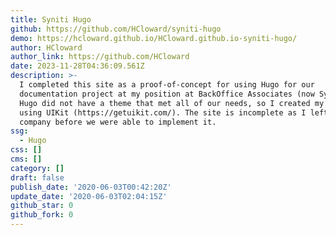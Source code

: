 ```yaml
---
title: Syniti Hugo
github: https://github.com/HCloward/syniti-hugo
demo: https://hcloward.github.io/HCloward.github.io-syniti-hugo/
author: HCloward
author_link: https://github.com/HCloward
date: 2023-11-28T04:36:09.561Z
description: >-
  I completed this site as a proof-of-concept for using Hugo for our
  documentation project at my position at BackOffice Associates (now Syniti).
  Hugo did not have a theme that met all of our needs, so I created my own theme
  using UIKit (https://getuikit.com/). The site is incomplete as I left the
  company before we were able to implement it.
ssg:
  - Hugo
css: []
cms: []
category: []
draft: false
publish_date: '2020-06-03T00:42:20Z'
update_date: '2020-06-03T02:04:15Z'
github_star: 0
github_fork: 0
---
```

